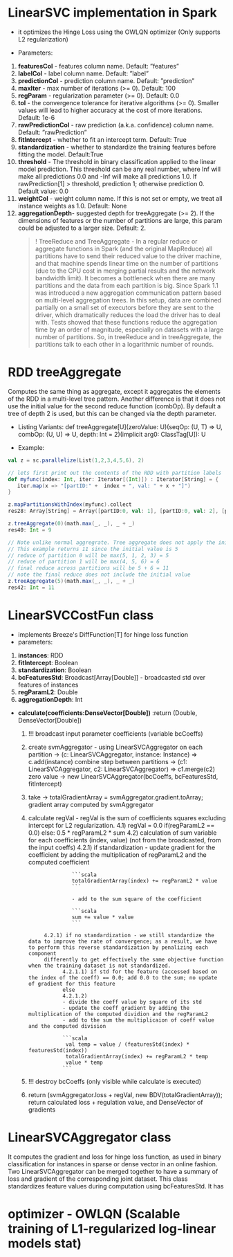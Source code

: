 # LinearSVC implementation in Spark

- it optimizes the Hinge Loss using the OWLQN optimizer (Only supports L2 regularization)

- Parameters:
1) **featuresCol** - features column name. Default: ”features”
2) **labelCol** - label column name. Default: ”label”
3) **predictionCol** - prediction column name. Default: ”prediction”
4) **maxIter** - max number of iterations (>= 0). Default: 100
5) **regParam** - regularization parameter (>= 0). Default: 0.0
6) **tol** - the convergence tolerance for iterative algorithms (>= 0). Smaller values will lead to higher accuracy at the cost of more iterations.
Default: 1e-6
7) **rawPredictionCol** - raw prediction (a.k.a. confidence) column name. Default: ”rawPrediction”
8) **fitIntercept** - whether to fit an intercept term. Default: True
9) **standardization** - whether to standardize the training features before fitting the model. Default:True
10) **threshold** - The threshold in binary classification applied to the linear model prediction. This threshold can be any real number,
where Inf will make all predictions 0.0 and -Inf will make all predictions 1.0. If rawPrediction[1] > threshold, prediction 1; otherwise prediction 0.
Default value: 0.0
11) **weightCol** - weight column name. If this is not set or empty, we treat all instance weights as 1.0. Default: None
12) **aggregationDepth**- suggested depth for treeAggregate (>= 2). If the dimensions of features or the number of partitions are large,
this param could be adjusted to a larger size. Default: 2.
    > ! TreeReduce and TreeAggregate - In a regular reduce or aggregate functions in Spark (and the original MapReduce) all partitions have to send
    their reduced value to the driver machine, and that machine spends linear time on the number of partitions (due to the CPU cost in merging partial results
    and the network bandwidth limit). It becomes a bottleneck when there are many partitions and the data from each partition is big. Since Spark 1.1 was
    introduced a new aggregation communication pattern based on multi-level aggregation trees. In this setup, data are combined partially on a small set of
    executors before they are sent to the driver, which dramatically reduces the load the driver has to deal with. Tests showed that these functions reduce
    the aggregation time by an order of magnitude, especially on datasets with a large number of partitions.
    So, in treeReduce and in treeAggregate, the partitions talk to each other in a logarithmic number of rounds.

# RDD treeAggregate
Computes the same thing as aggregate, except it aggregates the elements of the RDD in a multi-level tree pattern.
Another difference is that it does not use the initial value for the second reduce function (combOp).
By default a tree of depth 2 is used, but this can be changed via the depth parameter.

- Listing Variants:
    def treeAggregate[U](zeroValue: U)(seqOp: (U, T) ⇒ U, combOp: (U, U) ⇒ U, depth: Int = 2)(implicit arg0: ClassTag[U]): U

- Example:
```scala
val z = sc.parallelize(List(1,2,3,4,5,6), 2)

// lets first print out the contents of the RDD with partition labels
def myfunc(index: Int, iter: Iterator[(Int)]) : Iterator[String] = {
   iter.map(x => "[partID:" +  index + ", val: " + x + "]")
}

z.mapPartitionsWithIndex(myfunc).collect
res28: Array[String] = Array([partID:0, val: 1], [partID:0, val: 2], [partID:0, val: 3], [partID:1, val: 4], [partID:1, val: 5], [partID:1, val: 6])

z.treeAggregate(0)(math.max(_, _), _ + _)
res40: Int = 9

// Note unlike normal aggregrate. Tree aggregate does not apply the initial value for the second reduce
// This example returns 11 since the initial value is 5
// reduce of partition 0 will be max(5, 1, 2, 3) = 5
// reduce of partition 1 will be max(4, 5, 6) = 6
// final reduce across partitions will be 5 + 6 = 11
// note the final reduce does not include the initial value
z.treeAggregate(5)(math.max(_, _), _ + _)
res42: Int = 11
```
# LinearSVCCostFun class

- implements Breeze's DiffFunction[T] for hinge loss function
- parameters:
1) **instances**: RDD
2) **fitIntercept**: Boolean
3) **standardization**: Boolean
4) **bcFeaturesStd**: Broadcast[Array[Double]] - broadcasted std over features of instances
5) **regParamL2**: Double
6) **aggregationDepth**: Int

- **calculate(coefficients:DenseVector[Double])**
    :return (Double, DenseVector[Double])
    1) !!! broadcast input parameter coefficients (variable bcCoeffs)

    2) create svmAggregator - using LinearSVCAggregator
       on each partition -> (c: LinearSVCAggregator, instance: Instance) => c.add(instance)
       combine step between partitions -> (c1: LinearSVCAggregator, c2: LinearSVCAggregator) => c1.merge(c2)
       zero value -> new LinearSVCAggregator(bcCoeffs, bcFeaturesStd, fitIntercept)

    3) take -> totalGradientArray = svmAggregator.gradient.toArray; gradient array computed by svmAggregator
    4) calculate regVal - regVal is the sum of coefficients squares excluding intercept for L2 regularization.
        4.1) regVal = 0.0 if(regParamL2 == 0.0) else: 0.5 * regParamL2 * sum
        4.2) calculation of sum variable
            for each coefficients (index, value) (not from the broadcasted, from the input coeffs)
                4.2.1) if standardization
                        - update gradient for the coefficient by adding the multiplication of regParamL2 and the computed coefficient

                         ```scala
                         totalGradientArray(index) += regParamL2 * value
                         ```

                         - add to the sum square of the coefficient

                         ```scala
                         sum += value * value
                         ```

                4.2.1) if no standardization - we still standardize the data to improve the rate of convergence; as a result, we have to perform this reverse standardization by penalizing each component
                differently to get effectively the same objective function when the training dataset is not standardized.
                      4.2.1.1) if std for the feature (accessed based on the index of the coeff) == 0.0; add 0.0 to the sum; no update of gradient for this feature
                      else
                      4.2.1.2)
                      - divide the coeff value by square of its std
                      - update the coeff gradient by adding the multiplication of the computed dividion and the regParamL2
                      - add to the sum the multiplicaion of coeff value and the computed division

                      ```scala
                       val temp = value / (featuresStd(index) * featuresStd(index))
                       totalGradientArray(index) += regParamL2 * temp
                       value * temp
                      ```
    4) !!! destroy bcCoeffs (only visible while calculate is executed)
    5) return (svmAggregator.loss + regVal, new BDV(totalGradientArray)); return calculated loss + regulation value, and DenseVector of gradients

# LinearSVCAggregator class

It computes the gradient and loss for hinge loss function, as used in binary classification for instances in sparse or dense vector in an online fashion.
Two LinearSVCAggregator can be merged together to have a summary of loss and gradient of the corresponding joint dataset. This class standardizes
feature values during computation using bcFeaturesStd.
It has
# optimizer - OWLQN (Scalable training of L1-regularized log-linear models stat)